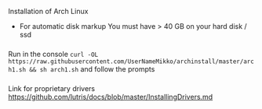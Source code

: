 Installation of Arch Linux
- For automatic disk markup You must have > 40 GB on your hard disk / ssd
###
Run in the console 
``curl -OL https://raw.githubusercontent.com/UserNameMikko/archinstall/master/arch1.sh && sh arch1.sh``
and follow the prompts
###
Link for proprietary drivers https://github.com/lutris/docs/blob/master/InstallingDrivers.md
